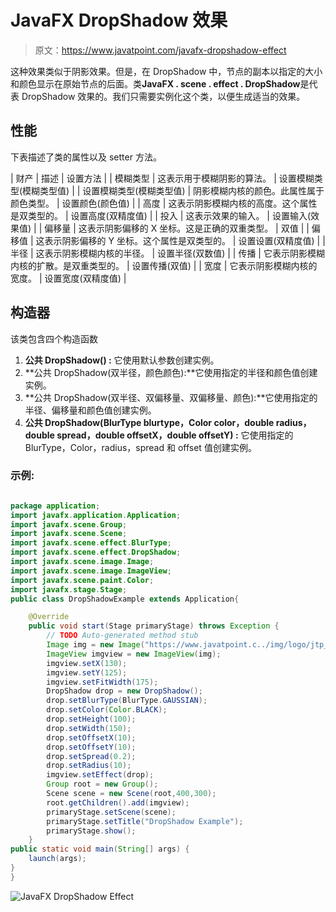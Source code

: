 # JavaFX DropShadow 效果

> 原文：<https://www.javatpoint.com/javafx-dropshadow-effect>

这种效果类似于阴影效果。但是，在 DropShadow 中，节点的副本以指定的大小和颜色显示在原始节点的后面。类**JavaFX . scene . effect . DropShadow**是代表 DropShadow 效果的。我们只需要实例化这个类，以便生成适当的效果。

## 性能

下表描述了类的属性以及 setter 方法。

| 财产 | 描述 | 设置方法 |
| 模糊类型 | 这表示用于模糊阴影的算法。 | 设置模糊类型(模糊类型值) |
| 设置模糊类型(模糊类型值) | 阴影模糊内核的颜色。此属性属于颜色类型。 | 设置颜色(颜色值) |
| 高度 | 这表示阴影模糊内核的高度。这个属性是双类型的。 | 设置高度(双精度值) |
| 投入 | 这表示效果的输入。 | 设置输入(效果值) |
| 偏移量 | 这表示阴影偏移的 X 坐标。这是正确的双重类型。 | 双值 |
| 偏移值 | 这表示阴影偏移的 Y 坐标。这个属性是双类型的。 | 设置设置(双精度值) |
| 半径 | 这表示阴影模糊内核的半径。 | 设置半径(双数值) |
| 传播 | 它表示阴影模糊内核的扩散。是双重类型的。 | 设置传播(双值) |
| 宽度 | 它表示阴影模糊内核的宽度。 | 设置宽度(双精度值) |

## 构造器

该类包含四个构造函数

1.  **公共 DropShadow() :** 它使用默认参数创建实例。
2.  **公共 DropShadow(双半径，颜色颜色):**它使用指定的半径和颜色值创建实例。
3.  **公共 DropShadow(双半径、双偏移量、双偏移量、颜色):**它使用指定的半径、偏移量和颜色值创建实例。
4.  **公共 DropShadow(BlurType blurtype，Color color，double radius，double spread，double offsetX，double offsetY) :** 它使用指定的 BlurType，Color，radius，spread 和 offset 值创建实例。

### 示例:

```java

package application;
import javafx.application.Application;
import javafx.scene.Group;
import javafx.scene.Scene;
import javafx.scene.effect.BlurType;
import javafx.scene.effect.DropShadow;
import javafx.scene.image.Image;
import javafx.scene.image.ImageView;
import javafx.scene.paint.Color;
import javafx.stage.Stage;
public class DropShadowExample extends Application{

	@Override
	public void start(Stage primaryStage) throws Exception {
		// TODO Auto-generated method stub
		Image img = new Image("https://www.javatpoint.c../img/logo/jtp_logo.png");
		ImageView imgview = new ImageView(img);
		imgview.setX(130);
		imgview.setY(125);
		imgview.setFitWidth(175);
		DropShadow drop = new DropShadow();
		drop.setBlurType(BlurType.GAUSSIAN);
		drop.setColor(Color.BLACK);
		drop.setHeight(100);
		drop.setWidth(150);
		drop.setOffsetX(10);
		drop.setOffsetY(10);
		drop.setSpread(0.2);
		drop.setRadius(10);
		imgview.setEffect(drop);
		Group root = new Group();
		Scene scene = new Scene(root,400,300);
		root.getChildren().add(imgview);
		primaryStage.setScene(scene);
		primaryStage.setTitle("DropShadow Example");
		primaryStage.show();
	}
public static void main(String[] args) {
	launch(args);
}
}

```

![JavaFX DropShadow Effect](../img/8a08cea801e2f71f8d2af96a7246e9f5.png)